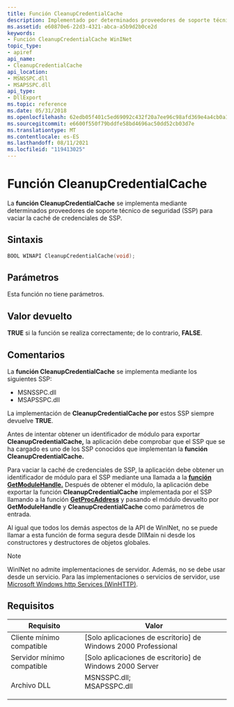 ```yaml
---
title: Función CleanupCredentialCache
description: Implementado por determinados proveedores de soporte técnico de seguridad (SSP) para vaciar la caché de credenciales de SSP.
ms.assetid: e60870e6-22d3-4321-abca-a5b9d2b0ce2d
keywords:
- Función CleanupCredentialCache WinINet
topic_type:
- apiref
api_name:
- CleanupCredentialCache
api_location:
- MSNSSPC.dll
- MSAPSSPC.dll
api_type:
- DllExport
ms.topic: reference
ms.date: 05/31/2018
ms.openlocfilehash: 62edb05f401c5ed69092c432f20a7ee96c98afd369e4a4cb0a1acde30e166013
ms.sourcegitcommit: e6600f550f79bddfe58bd4696ac50dd52cb03d7e
ms.translationtype: MT
ms.contentlocale: es-ES
ms.lasthandoff: 08/11/2021
ms.locfileid: "119413025"
---
```

# <a name="cleanupcredentialcache-function"></a>Función CleanupCredentialCache

La **función CleanupCredentialCache** se implementa mediante determinados proveedores de soporte técnico de seguridad (SSP) para vaciar la caché de credenciales de SSP.

## <a name="syntax"></a>Sintaxis


```C++
BOOL WINAPI CleanupCredentialCache(void);
```



## <a name="parameters"></a>Parámetros

Esta función no tiene parámetros.

## <a name="return-value"></a>Valor devuelto

**TRUE** si la función se realiza correctamente; de lo contrario, **FALSE**.

## <a name="remarks"></a>Comentarios

La **función CleanupCredentialCache** se implementa mediante los siguientes SSP:

-   MSNSSPC.dll
-   MSAPSSPC.dll

La implementación de **CleanupCredentialCache por** estos SSP siempre devuelve **TRUE**.

Antes de intentar obtener un identificador de módulo para exportar **CleanupCredentialCache,** la aplicación debe comprobar que el SSP que se ha cargado es uno de los SSP conocidos que implementan la **función CleanupCredentialCache.**

Para vaciar la caché de credenciales de SSP, la aplicación debe obtener un identificador de módulo para el SSP mediante una llamada a la [**función GetModuleHandle.**](/windows/desktop/api/libloaderapi/nf-libloaderapi-getmodulehandlea) Después de obtener el módulo, la aplicación debe exportar la función **CleanupCredentialCache** implementada por el SSP llamando a la función [**GetProcAddress**](/windows/desktop/api/libloaderapi/nf-libloaderapi-getprocaddress) y pasando el módulo devuelto por **GetModuleHandle** y **CleanupCredentialCache** como parámetros de entrada.

Al igual que todos los demás aspectos de la API de WinINet, no se puede llamar a esta función de forma segura desde DllMain ni desde los constructores y destructores de objetos globales.

> [!Note]  
> WinINet no admite implementaciones de servidor. Además, no se debe usar desde un servicio. Para las implementaciones o servicios de servidor, use [Microsoft Windows http Services (WinHTTP)](/windows/desktop/WinHttp/winhttp-start-page).

 

## <a name="requirements"></a>Requisitos



| Requisito | Valor |
|-------------------------------------|------------------------------------------------------------------------------------------------------------------------------------------------------------|
| Cliente mínimo compatible<br/> | \[Solo aplicaciones de escritorio\] de Windows 2000 Professional<br/>                                                                                                 |
| Servidor mínimo compatible<br/> | \[Solo aplicaciones de escritorio\] de Windows 2000 Server<br/>                                                                                                       |
| Archivo DLL<br/>                      | <dl> <dt>MSNSSPC.dll; </dt> <dt>MSAPSSPC.dll</dt> </dl> |



 

